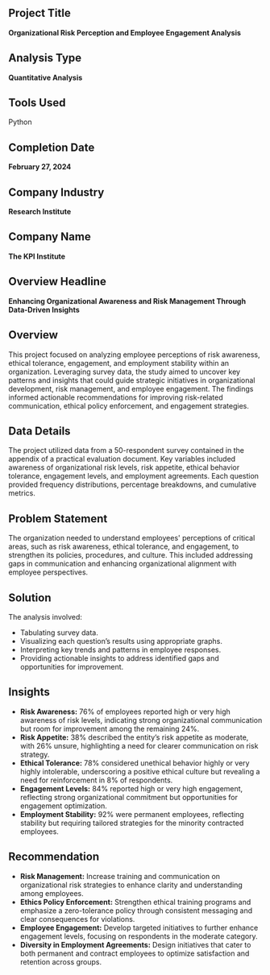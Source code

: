 ## Project Title
**Organizational Risk Perception and Employee Engagement Analysis**

## Analysis Type
**Quantitative Analysis**

## Tools Used
Python

## Completion Date
**February 27, 2024**

## Company Industry
**Research Institute**

## Company Name
**The KPI Institute**

## Overview Headline
**Enhancing Organizational Awareness and Risk Management Through Data-Driven Insights**

## Overview
This project focused on analyzing employee perceptions of risk awareness, ethical tolerance, engagement, and employment stability within an organization. Leveraging survey data, the study aimed to uncover key patterns and insights that could guide strategic initiatives in organizational development, risk management, and employee engagement. The findings informed actionable recommendations for improving risk-related communication, ethical policy enforcement, and engagement strategies.

## Data Details
The project utilized data from a 50-respondent survey contained in the appendix of a practical evaluation document. Key variables included awareness of organizational risk levels, risk appetite, ethical behavior tolerance, engagement levels, and employment agreements. Each question provided frequency distributions, percentage breakdowns, and cumulative metrics.

## Problem Statement
The organization needed to understand employees' perceptions of critical areas, such as risk awareness, ethical tolerance, and engagement, to strengthen its policies, procedures, and culture. This included addressing gaps in communication and enhancing organizational alignment with employee perspectives.

## Solution
The analysis involved:
- Tabulating survey data.
- Visualizing each question’s results using appropriate graphs.
- Interpreting key trends and patterns in employee responses.
- Providing actionable insights to address identified gaps and opportunities for improvement.

## Insights
- **Risk Awareness:** 76% of employees reported high or very high awareness of risk levels, indicating strong organizational communication but room for improvement among the remaining 24%.
- **Risk Appetite:** 38% described the entity’s risk appetite as moderate, with 26% unsure, highlighting a need for clearer communication on risk strategy.
- **Ethical Tolerance:** 78% considered unethical behavior highly or very highly intolerable, underscoring a positive ethical culture but revealing a need for reinforcement in 8% of respondents.
- **Engagement Levels:** 84% reported high or very high engagement, reflecting strong organizational commitment but opportunities for engagement optimization.
- **Employment Stability:** 92% were permanent employees, reflecting stability but requiring tailored strategies for the minority contracted employees.

## Recommendation
- **Risk Management:** Increase training and communication on organizational risk strategies to enhance clarity and understanding among employees.
- **Ethics Policy Enforcement:** Strengthen ethical training programs and emphasize a zero-tolerance policy through consistent messaging and clear consequences for violations.
- **Employee Engagement:** Develop targeted initiatives to further enhance engagement levels, focusing on respondents in the moderate category.
- **Diversity in Employment Agreements:** Design initiatives that cater to both permanent and contract employees to optimize satisfaction and retention across groups.

